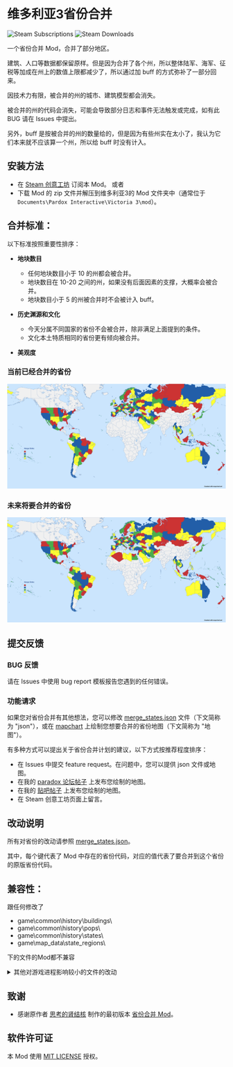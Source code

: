 # 维多利亚3省份合并

![Steam Subscriptions](https://img.shields.io/steam/subscriptions/3371693463?logo=steam&link=https%3A%2F%2Fsteamcommunity.com%2Fsharedfiles%2Ffiledetails%2F%3Fid%3D3371693463)
![Steam Downloads](https://img.shields.io/steam/downloads/3371693463?logo=steam&link=https%3A%2F%2Fsteamcommunity.com%2Fsharedfiles%2Ffiledetails%2F%3Fid%3D3371693463)

一个省份合并 Mod，合并了部分地区。

建筑、人口等数据都保留原样。但是因为合并了各个州，所以整体陆军、海军、征税等加成在州上的数值上限都减少了，所以通过加 buff 的方式弥补了一部分回来。

因技术力有限，被合并的州的城市、建筑模型都会消失。

被合并的州的代码会消失，可能会导致部分日志和事件无法触发或完成，如有此 BUG 请在 Issues 中提出。 

另外，buff 是按被合并的州的数量给的，但是因为有些州实在太小了，我认为它们本来就不应该算一个州，所以给 buff 时没有计入。

## 安装方法

- 在 [Steam 创意工坊](https://steamcommunity.com/sharedfiles/filedetails/?id=3371693463) 订阅本 Mod。
或者
- 下载 Mod 的 zip 文件并解压到维多利亚3的 Mod 文件夹中（通常位于 `Documents\Pardox Interactive\Victoria 3\mod`）。

## 合并标准：

以下标准按照重要性排序：

- **地块数目**
  - 任何地块数目小于 10 的州都会被合并。
  - 地块数目在 10-20 之间的州，如果没有后面因素的支撑，大概率会被合并。
  - 地块数目小于 5 的州被合并时不会被计入 buff。

- **历史渊源和文化**
  - 今天分属不同国家的省份不会被合并，除非满足上面提到的条件。
  - 文化本土特质相同的省份更有倾向被合并。

- **美观度**

### 当前已经合并的省份
![Currently Merged States](Merge_States_current.png)

### 未来将要合并的省份
![Future Plan](Merge_States_objective.png)

## 提交反馈

### BUG 反馈

请在 Issues 中使用 bug report 模板报告您遇到的任何错误。

### 功能请求

如果您对省份合并有其他想法，您可以修改 [merge_states.json](merge_states.json) 文件（下文简称为 "json"），或在 [mapchart](https://www.mapchart.net/victoria-3.html) 上绘制您想要合并的省份地图（下文简称为 "地图"）。

有多种方式可以提出关于省份合并计划的建议，以下方式按推荐程度排序：

- 在 Issues 中提交 feature request。在问题中，您可以提供 json 文件或地图。
- 在我的 [paradox 论坛帖子](https://forum.paradoxplaza.com/forum/threads/brainstorm-tell-us-about-your-ideal-state-merging-plan.1726629/) 上发布您绘制的地图。
- 在我的 [贴吧帖子](https://tieba.baidu.com/p/9433803383?) 上发布您绘制的地图。
- 在 Steam 创意工坊页面上留言。

## 改动说明

所有对省份的改动请参照 [merge_states.json](merge_states.json)。

其中，每个键代表了 Mod 中存在的省份代码，对应的值代表了要合并到这个省份的原版省份代码。

## 兼容性：

跟任何修改了
- game\common\history\buildings\
- game\common\history\pops\
- game\common\history\states\
- game\map_data\state_regions\

下的文件的Mod都不兼容

<details>

<summary>其他对游戏进程影响较小的文件的改动</summary>

- game\common\ai_strategies
- game\common\character_templates
- game\common\company_types
- game\common\country_definitions
- game\common\country_formation
- game\common\decisions
- game\common\dynamic_country_names
- game\common\flag_definitions
- game\common\history\global
- game\common\journal_entries
- game\common\on_actions
- game\common\scripted_buttons
- game\common\scripted_effects
- game\common\scripted_triggers
- game\events
- game\localization

</details>

## 致谢

* 感谢原作者 [思考的肾结核](https://steamcommunity.com/profiles/76561198104682926) 制作的最初版本 [省份合并 Mod](https://steamcommunity.com/sharedfiles/filedetails/?id=3254683348)。

## 软件许可证

本 Mod 使用 [MIT LICENSE](LICENSE) 授权。
